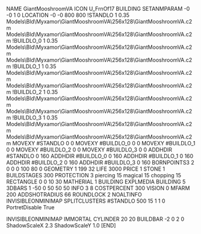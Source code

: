 NAME GiantMooshroomVA
ICON U_FrnOf17
BUILDING
SETANMPARAM -0 -0 1 0
LOCATION -0 -0 800 800
!STANDLO      1 0.35 Models\Bld\Myxamor\GiantMooshroomVA\256x128\GiantMooshroomVA.c2m Models\Bld\Myxamor\GiantMooshroomVA\256x128\GiantMooshroomVA.c2m
!BUILDLO_0    1 0.35 Models\Bld\Myxamor\GiantMooshroomVA\256x128\GiantMooshroomVA.c2m Models\Bld\Myxamor\GiantMooshroomVA\256x128\GiantMooshroomVA.c2m
!BUILDLO_1    1 0.35 Models\Bld\Myxamor\GiantMooshroomVA\256x128\GiantMooshroomVA.c2m Models\Bld\Myxamor\GiantMooshroomVA\256x128\GiantMooshroomVA.c2m
!BUILDLO_2    1 0.35 Models\Bld\Myxamor\GiantMooshroomVA\256x128\GiantMooshroomVA.c2m Models\Bld\Myxamor\GiantMooshroomVA\256x128\GiantMooshroomVA.c2m
!BUILDLO_3    1 0.35 Models\Bld\Myxamor\GiantMooshroomVA\256x128\GiantMooshroomVA.c2m Models\Bld\Myxamor\GiantMooshroomVA\256x128\GiantMooshroomVA.c2m
MOVEXY #STANDLO   0 0
MOVEXY #BUILDLO_0 0 0
MOVEXY #BUILDLO_1 0 0
MOVEXY #BUILDLO_2 0 0
MOVEXY #BUILDLO_3 0 0
ADDHDIR #STANDLO 0 160
ADDHDIR #BUILDLO_0 0 160
ADDHDIR #BUILDLO_1 0 160
ADDHDIR #BUILDLO_2 0 160
ADDHDIR #BUILDLO_3 0 160
BORNPOINTS3 2 0 0 0 100 80 0
GEOMETRY 1 199 32
LIFE     3000
PRICE 1 STONE 1
BUILDSTAGES 300
PROTECTION 3 piercing 15 magical 15 chopping 15
RECTANGLE 0 0 10 30
MATHERIAL 1 BUILDING
EXPLMEDIA BUILDING 5
3DBARS 1 -50 0 50 50 50
INFO 3 8
COSTPERCENT 300
VISION 0
MFARM 200
ADDSHOTRADIUS 66
ROUNDLOCK 2
NOALTINFO
INVISIBLEONMINIMAP
SPLITCLUSTERS #STANDLO 500 15 1 1 0
PortretDisable True

INVISIBLEONMINIMAP
IMMORTAL
CYLINDER 20 20
BUILDBAR -2 0 2 0
ShadowScaleX 2.3
ShadowScaleY 1.0
[END]
